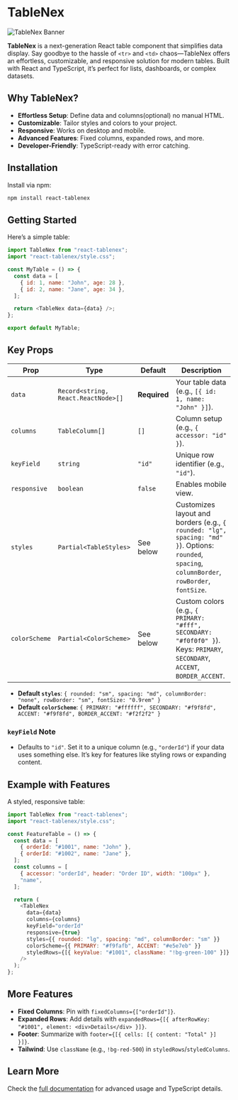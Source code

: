 # TableNex

![TableNex Banner](/public/banner.png)

**TableNex** is a next-generation React table component that simplifies data display. Say goodbye to the hassle of `<tr>` and `<td>` chaos—TableNex offers an effortless, customizable, and responsive solution for modern tables. Built with React and TypeScript, it’s perfect for lists, dashboards, or complex datasets.

## Why TableNex?
- **Effortless Setup**: Define data and columns(optional) no manual HTML.  
- **Customizable**: Tailor styles and colors to your project.  
- **Responsive**: Works on desktop and mobile.  
- **Advanced Features**: Fixed columns, expanded rows, and more.  
- **Developer-Friendly**: TypeScript-ready with error catching.

## Installation
Install via npm:

```bash
npm install react-tablenex
```

## Getting Started
Here’s a simple table:

```javascript
import TableNex from "react-tablenex";
import "react-tablenex/style.css";

const MyTable = () => {
  const data = [
    { id: 1, name: "John", age: 28 },
    { id: 2, name: "Jane", age: 34 },
  ];

  return <TableNex data={data} />;
};

export default MyTable;
```

## Key Props
| Prop          | Type                       | Default           | Description                              |
|---------------|----------------------------|-------------------|------------------------------------------|
| `data`        | `Record<string, React.ReactNode>[]` | **Required** | Your table data (e.g., `[{ id: 1, name: "John" }]`). |
| `columns`     | `TableColumn[]`           | `[]`              | Column setup (e.g., `{ accessor: "id" }`). |
| `keyField`    | `string`                  | `"id"`            | Unique row identifier (e.g., `"id"`).     |
| `responsive`  | `boolean`                 | `false`           | Enables mobile view.                     |
| `styles`      | `Partial<TableStyles>`    | See below         | Customizes layout and borders (e.g., `{ rounded: "lg", spacing: "md" }`). Options: `rounded`, `spacing`, `columnBorder`, `rowBorder`, `fontSize`. |
| `colorScheme` | `Partial<ColorScheme>`    | See below         | Custom colors (e.g., `{ PRIMARY: "#fff", SECONDARY: "#f0f0f0" }`). Keys: `PRIMARY`, `SECONDARY`, `ACCENT`, `BORDER_ACCENT`. |

- **Default `styles`**: `{ rounded: "sm", spacing: "md", columnBorder: "none", rowBorder: "sm", fontSize: "0.9rem" }`  
- **Default `colorScheme`**: `{ PRIMARY: "#ffffff", SECONDARY: "#f9f8fd", ACCENT: "#f9f8fd", BORDER_ACCENT: "#f2f2f2" }`

### `keyField` Note
- Defaults to `"id"`. Set it to a unique column (e.g., `"orderId"`) if your data uses something else. It’s key for features like styling rows or expanding content.

## Example with Features
A styled, responsive table:

```javascript
import TableNex from "react-tablenex";
import "react-tablenex/style.css";

const FeatureTable = () => {
  const data = [
    { orderId: "#1001", name: "John" },
    { orderId: "#1002", name: "Jane" },
  ];
  const columns = [
    { accessor: "orderId", header: "Order ID", width: "100px" },
    "name",
  ];

  return (
    <TableNex
      data={data}
      columns={columns}
      keyField="orderId"
      responsive={true}
      styles={{ rounded: "lg", spacing: "md", columnBorder: "sm" }}
      colorScheme={{ PRIMARY: "#f9fafb", ACCENT: "#e5e7eb" }}
      styledRows={[{ keyValue: "#1001", className: "!bg-green-100" }]}
    />
  );
};
```

## More Features
- **Fixed Columns**: Pin with `fixedColumns={["orderId"]}`.  
- **Expanded Rows**: Add details with `expandedRows={[{ afterRowKey: "#1001", element: <div>Details</div> }]}`.  
- **Footer**: Summarize with `footer={[{ cells: [{ content: "Total" }] }]}`.  
- **Tailwind**: Use `className` (e.g., `!bg-red-500`) in `styledRows`/`styledColumns`.

## Learn More
Check the [full documentation](http://tablenex.devvarena.com/docs/introduction) for advanced usage and TypeScript details.
